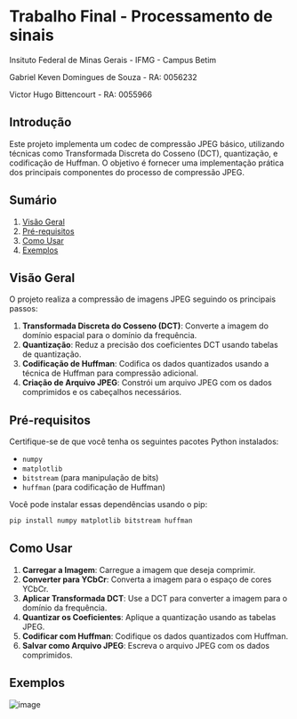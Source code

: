 # Trabalho Final - Processamento de sinais

Insituto Federal de Minas Gerais - IFMG - Campus Betim

Gabriel Keven Domingues de Souza - RA: 0056232

Victor Hugo Bittencourt - RA: 0055966

## Introdução

Este projeto implementa um codec de compressão JPEG básico, utilizando técnicas como Transformada Discreta do Cosseno (DCT), quantização, e codificação de Huffman. O objetivo é fornecer uma implementação prática dos principais componentes do processo de compressão JPEG.

## Sumário

1. [Visão Geral](#visão-geral)
2. [Pré-requisitos](#pré-requisitos)
3. [Como Usar](#como-usar)
4. [Exemplos](#exemplos)

## Visão Geral

O projeto realiza a compressão de imagens JPEG seguindo os principais passos:

1. **Transformada Discreta do Cosseno (DCT)**: Converte a imagem do domínio espacial para o domínio da frequência.
2. **Quantização**: Reduz a precisão dos coeficientes DCT usando tabelas de quantização.
3. **Codificação de Huffman**: Codifica os dados quantizados usando a técnica de Huffman para compressão adicional.
4. **Criação de Arquivo JPEG**: Constrói um arquivo JPEG com os dados comprimidos e os cabeçalhos necessários.

## Pré-requisitos

Certifique-se de que você tenha os seguintes pacotes Python instalados:

- `numpy`
- `matplotlib`
- `bitstream` (para manipulação de bits)
- `huffman` (para codificação de Huffman)

Você pode instalar essas dependências usando o pip:

```bash
pip install numpy matplotlib bitstream huffman
```

## Como Usar

1. **Carregar a Imagem**: Carregue a imagem que deseja comprimir.
2. **Converter para YCbCr**: Converta a imagem para o espaço de cores YCbCr.
3. **Aplicar Transformada DCT**: Use a DCT para converter a imagem para o domínio da frequência.
4. **Quantizar os Coeficientes**: Aplique a quantização usando as tabelas JPEG.
5. **Codificar com Huffman**: Codifique os dados quantizados com Huffman.
6. **Salvar como Arquivo JPEG**: Escreva o arquivo JPEG com os dados comprimidos.

## Exemplos

![image](https://github.com/user-attachments/assets/73960f4c-c985-48d9-b0f7-290c4db1df30)


